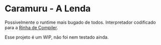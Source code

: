 # Caramuru - A Lenda

Possivelmente o runtime mais bugado de todos.
Interpretador codificado para a [Rinha de Compiler](https://github.com/aripiprazole/rinha-de-compiler).

Esse projeto é um WIP, não foi nem testado ainda.
